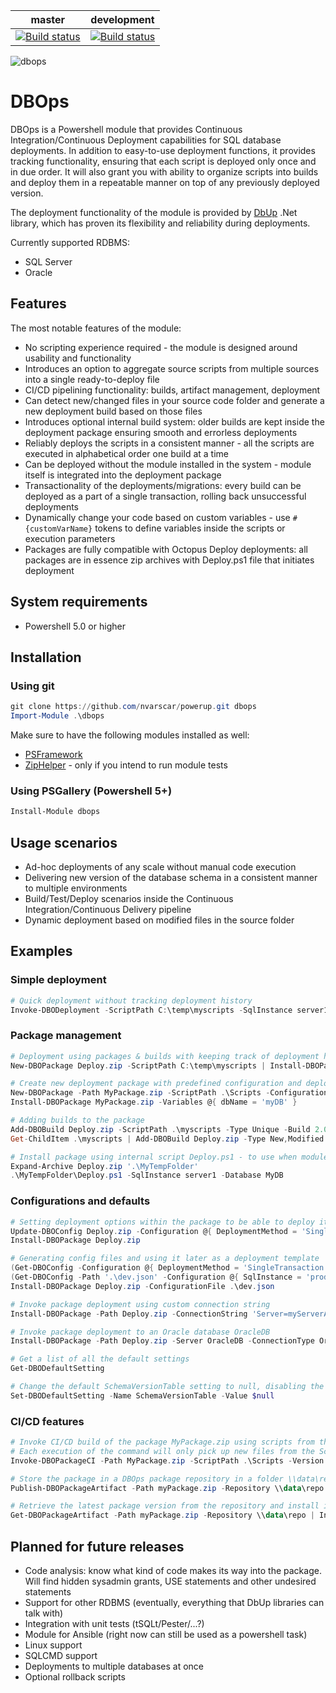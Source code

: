 | master | development |
|---|---|
| [![Build status](https://ci.appveyor.com/api/projects/status/m0ml0392r631tp60/branch/master?svg=true)](https://ci.appveyor.com/project/nvarscar/powerup/branch/master) | [![Build status](https://ci.appveyor.com/api/projects/status/m0ml0392r631tp60/branch/development?svg=true)](https://ci.appveyor.com/project/nvarscar/powerup/branch/development) |

![dbops](https://nvarscar.github.io/powerup/img/dbops.jpg)
# DBOps
DBOps is a Powershell module that provides Continuous Integration/Continuous Deployment capabilities for SQL database deployments. In addition to easy-to-use deployment functions, it provides tracking functionality, ensuring that each script is deployed only once and in due order. It will also grant you with ability to organize scripts into builds and deploy them in a repeatable manner on top of any previously deployed version.

The deployment functionality of the module is provided by [DbUp](https://github.com/DbUp/DbUp) .Net library, which has proven its flexibility and reliability during deployments. 

Currently supported RDBMS:
* SQL Server
* Oracle

## Features
The most notable features of the module:

* No scripting experience required - the module is designed around usability and functionality
* Introduces an option to aggregate source scripts from multiple sources into a single ready-to-deploy file
* CI/CD pipelining functionality: builds, artifact management, deployment
* Can detect new/changed files in your source code folder and generate a new deployment build based on those files
* Introduces optional internal build system: older builds are kept inside the deployment package ensuring smooth and errorless deployments
* Reliably deploys the scripts in a consistent manner - all the scripts are executed in alphabetical order one build at a time
* Can be deployed without the module installed in the system - module itself is integrated into the deployment package
* Transactionality of the deployments/migrations: every build can be deployed as a part of a single transaction, rolling back unsuccessful deployments
* Dynamically change your code based on custom variables - use `#{customVarName}` tokens to define variables inside the scripts or execution parameters
* Packages are fully compatible with Octopus Deploy deployments: all packages are in essence zip archives with Deploy.ps1 file that initiates deployment


## System requirements

* Powershell 5.0 or higher

## Installation
### Using git
```powershell
git clone https://github.com/nvarscar/powerup.git dbops
Import-Module .\dbops
```
Make sure to have the following modules installed as well:
- [PSFramework](https://github.com/PowershellFrameworkCollective/psframework)
- [ZipHelper](https://www.powershellgallery.com/packages/ziphelper) - only if you intend to run module tests

### Using PSGallery (Powershell 5+)
```powershell
Install-Module dbops
```

## Usage scenarios

* Ad-hoc deployments of any scale without manual code execution
* Delivering new version of the database schema in a consistent manner to multiple environments
* Build/Test/Deploy scenarios inside the Continuous Integration/Continuous Delivery pipeline
* Dynamic deployment based on modified files in the source folder

## Examples
### Simple deployment
```powershell
# Quick deployment without tracking deployment history
Invoke-DBODeployment -ScriptPath C:\temp\myscripts -SqlInstance server1 -Database MyDB -SchemaVersionTable $null
```
### Package management
```powershell
# Deployment using packages & builds with keeping track of deployment history in the SchemaVersions table
New-DBOPackage Deploy.zip -ScriptPath C:\temp\myscripts | Install-DBOPackage -SqlInstance server1 -Database MyDB

# Create new deployment package with predefined configuration and deploy it replacing #{dbName} tokens with corresponding values
New-DBOPackage -Path MyPackage.zip -ScriptPath .\Scripts -Configuration @{ Database = '#{dbName}'; ConnectionTimeout = 5 }
Install-DBOPackage MyPackage.zip -Variables @{ dbName = 'myDB' }

# Adding builds to the package
Add-DBOBuild Deploy.zip -ScriptPath .\myscripts -Type Unique -Build 2.0
Get-ChildItem .\myscripts | Add-DBOBuild Deploy.zip -Type New,Modified -Build 3.0\

# Install package using internal script Deploy.ps1 - to use when module is not installed locally
Expand-Archive Deploy.zip '.\MyTempFolder'
.\MyTempFolder\Deploy.ps1 -SqlInstance server1 -Database MyDB
```
### Configurations and defaults
```powershell
# Setting deployment options within the package to be able to deploy it without specifying options
Update-DBOConfig Deploy.zip -Configuration @{ DeploymentMethod = 'SingleTransaction'; SqlInstance = 'localhost'; DatabaseName = 'MyDb2' }
Install-DBOPackage Deploy.zip

# Generating config files and using it later as a deployment template
(Get-DBOConfig -Configuration @{ DeploymentMethod = 'SingleTransaction'; SqlInstance = 'devInstance'; DatabaseName = 'MyDB' }).SaveToFile('.\dev.json')
(Get-DBOConfig -Path '.\dev.json' -Configuration @{ SqlInstance = 'prodInstance' }).SaveToFile('.\prod.json')
Install-DBOPackage Deploy.zip -ConfigurationFile .\dev.json

# Invoke package deployment using custom connection string
Install-DBOPackage -Path Deploy.zip -ConnectionString 'Server=myServerAddress;Database=myDataBase;Trusted_Connection=True;'

# Invoke package deployment to an Oracle database OracleDB
Install-DBOPackage -Path Deploy.zip -Server OracleDB -ConnectionType Oracle

# Get a list of all the default settings
Get-DBODefaultSetting

# Change the default SchemaVersionTable setting to null, disabling the deployment logging by default
Set-DBODefaultSetting -Name SchemaVersionTable -Value $null
```
### CI/CD features
```powershell
# Invoke CI/CD build of the package MyPackage.zip using scripts from the source folder .\Scripts
# Each execution of the command will only pick up new files from the ScriptPath folder
Invoke-DBOPackageCI -Path MyPackage.zip -ScriptPath .\Scripts -Version 1.0

# Store the package in a DBOps package repository in a folder \\data\repo
Publish-DBOPackageArtifact -Path myPackage.zip -Repository \\data\repo

# Retrieve the latest package version from the repository and install it
Get-DBOPackageArtifact -Path myPackage.zip -Repository \\data\repo | Install-DBOPackage -Server MyDBServer -Database MyDB

```

## Planned for future releases

* Code analysis: know what kind of code makes its way into the package. Will find hidden sysadmin grants, USE statements and other undesired statements
* Support for other RDBMS (eventually, everything that DbUp libraries can talk with)
* Integration with unit tests (tSQLt/Pester/...?)
* Module for Ansible (right now can still be used as a powershell task)
* Linux support
* SQLCMD support
* Deployments to multiple databases at once
* Optional rollback scripts